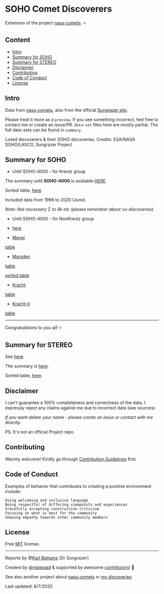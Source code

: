 # SOHO Comet Discoverers

Extension of the project [nasa-comets](https://github.com/mbiesiad/nasa-comets). ⭐

## Content
* [Intro](#intro)
* [Summary for SOHO](#summary-for-soho)
* [Summary for STEREO](#summary-for-stereo)
* [Disclaimer](#disclaimer)
* [Contributing](#contributing)
* [Code of Conduct](#code-of-conduct)
* [License](#license)

## Intro

Data from [nasa-comets](https://github.com/mbiesiad/nasa-comets), also from the official [Sungrazer site](https://sungrazer.nrl.navy.mil/).

Please treat it more as a `preview`. If you see something incorrect, feel free to contact me or create an issue/PR.
`data-set` files here are mostly partial. The full data-sets can be found in `summary`.

Listed discoverers & their SOHO discoveries. Credits: ESA/NASA SOHO/LASCO, Sungrazer Project

## Summary for SOHO

* Until SOHO-4000 - for Kreutz group

The summary until **SOHO-4000** is available [HERE](https://github.com/mbiesiad/soho-comet-discoverers/blob/master/summary/until-SOHO-4000.csv).

Sorted table, [here](https://github.com/mbiesiad/soho-comet-discoverers/blob/master/summary/until-SOHO-4000-sorted.csv).

Included data from 1996 to 2020 (June).

*Note: Not necessary Σ to 4k etc (please remember about co-discoveries).*

* Until SOHO-4000 - for NonKreutz group
- [here](https://github.com/mbiesiad/soho-comet-discoverers/tree/master/NonKreutz)

- [Meyer](https://github.com/mbiesiad/soho-comet-discoverers/tree/master/NonKreutz/Meyer)

[table](https://github.com/mbiesiad/soho-comet-discoverers/blob/master/NonKreutz/Meyer/summary/summary-1.csv)
- [Marsden](https://github.com/mbiesiad/soho-comet-discoverers/tree/master/NonKreutz/Marsden)

[table](https://github.com/mbiesiad/soho-comet-discoverers/blob/master/NonKreutz/Marsden/summary/summary-1.csv)

[sorted table](https://github.com/mbiesiad/soho-comet-discoverers/blob/master/NonKreutz/Marsden/summary/summary-1-sorted.csv)
- [Kracht](https://github.com/mbiesiad/soho-comet-discoverers/tree/master/NonKreutz/Kracht)

[table](https://github.com/mbiesiad/soho-comet-discoverers/blob/master/NonKreutz/Kracht/summary/summary-1.csv)
- [Kracht-II](https://github.com/mbiesiad/soho-comet-discoverers/tree/master/NonKreutz/Kracht-II)

[table](https://github.com/mbiesiad/soho-comet-discoverers/blob/master/NonKreutz/Kracht-II/summary/summary-1.csv)

---

Congratulations to you all! ⭐

## Summary for STEREO

See [here](https://github.com/mbiesiad/soho-comet-discoverers/tree/master/STEREO).

The summary is [here](https://github.com/mbiesiad/soho-comet-discoverers/blob/master/STEREO/summary/based-on-data-1.csv).

Sorted table, [here](https://github.com/mbiesiad/soho-comet-discoverers/blob/master/STEREO/summary/based-on-data-1-sorted.csv).

## Disclaimer
I can't guarantee a 100% completeness and correctness of the data. I expressly reject any claims against me due to incorrect data (see sources).

*If you want delete your name - please create an issue or contact with me directly.*

PS. It's not an official Project repo.

## Contributing

Warmly welcome! Kindly go through [Contribution Guidelines](CONTRIBUTING.md) first.

## Code of Conduct

Examples of behavior that contributes to creating a positive environment include:

    Using welcoming and inclusive language
    Being respectful of differing viewpoints and experiences
    Gracefully accepting constructive criticism
    Focusing on what is best for the community
    Showing empathy towards other community members

## License
Free [MIT](LICENSE) license.

__________________________________________________

Reports by @[Karl Battams](https://twitter.com/SungrazerComets) (Dr Sungrazer)

Created by @[mbiesiad](https://github.com/mbiesiad) & supported by awesome [contributors](https://github.com/mbiesiad/soho-comet-discoverers/graphs/contributors)! 🚀

See also another project about [nasa-comets](https://github.com/mbiesiad/nasa-comets) or [my discoveries](https://github.com/mbiesiad/discoveries-biesiada).

Last updated: 8/7/2020
